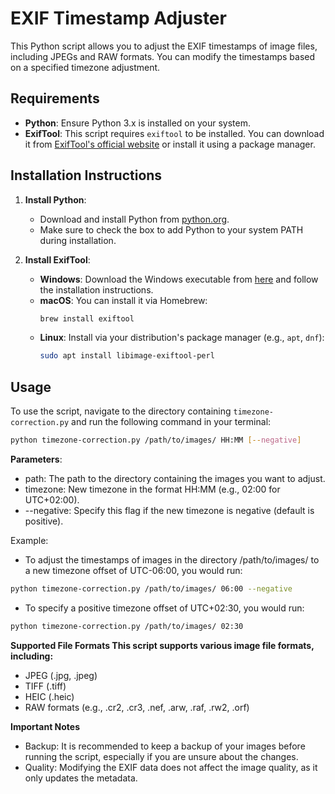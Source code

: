 # EXIF Timestamp Adjuster

This Python script allows you to adjust the EXIF timestamps of image files, including JPEGs and RAW formats. You can modify the timestamps based on a specified timezone adjustment.

## Requirements

- **Python**: Ensure Python 3.x is installed on your system.
- **ExifTool**: This script requires `exiftool` to be installed. You can download it from [ExifTool's official website](https://exiftool.org/) or install it using a package manager.

## Installation Instructions

1. **Install Python**:
   - Download and install Python from [python.org](https://www.python.org/downloads/).
   - Make sure to check the box to add Python to your system PATH during installation.

2. **Install ExifTool**:
   - **Windows**: Download the Windows executable from [here](https://exiftool.org/) and follow the installation instructions.
   - **macOS**: You can install it via Homebrew:
     ```bash
     brew install exiftool
     ```
   - **Linux**: Install via your distribution's package manager (e.g., `apt`, `dnf`):
     ```bash
     sudo apt install libimage-exiftool-perl
     ```

## Usage

To use the script, navigate to the directory containing `timezone-correction.py` and run the following command in your terminal:
```bash
python timezone-correction.py /path/to/images/ HH:MM [--negative]
```

**Parameters**:

- path: The path to the directory containing the images you want to adjust.
- timezone: New timezone in the format HH:MM (e.g., 02:00 for UTC+02:00).
- --negative: Specify this flag if the new timezone is negative (default is positive).

Example:
- To adjust the timestamps of images in the directory /path/to/images/ to a new timezone offset of UTC-06:00, you would run:

```bash
python timezone-correction.py /path/to/images/ 06:00 --negative
```
- To specify a positive timezone offset of UTC+02:30, you would run:
    
```bash
python timezone-correction.py /path/to/images/ 02:30
```

**Supported File Formats This script supports various image file formats, including:**

- JPEG (.jpg, .jpeg)
- TIFF (.tiff)
- HEIC (.heic)
- RAW formats (e.g., .cr2, .cr3, .nef, .arw, .raf, .rw2, .orf)

**Important Notes**
- Backup: It is recommended to keep a backup of your images before running the script, especially if you are unsure about the changes.
- Quality: Modifying the EXIF data does not affect the image quality, as it only updates the metadata.